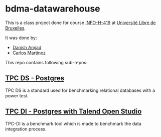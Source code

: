 # bdma-datawarehouse
This is a class project done for course [INFO-H-419](https://cs.ulb.ac.be/public/teaching/infoh419) at [Université Libre de Bruxelles](https://www.ulb.be/en).

It was done by:

- [Danish Amjad](https://github.com/damjad)
- [Carlos Martinez](https://github.com/Carlosml26)

This repo contains following sub-repos:
## [TPC DS - Postgres](tpc-ds-postgres)
TPC DS is a standard used for benchmarking relational databases with a power test. 

## [TPC DI - Postgres with Talend Open Studio](tpc-di-postgres-talend)
TPC-DI is a benchmark tool which is made to benchmark the data integration process. 
